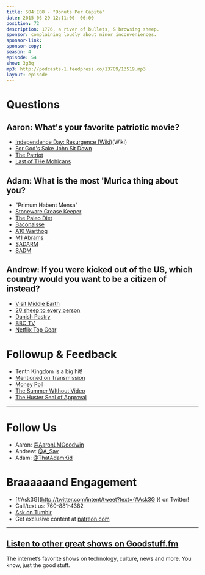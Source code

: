 ```yaml
---
title: S04:E08 - "Donuts Per Capita"
date: 2015-06-29 12:11:00 -06:00
position: 72
description: 1776, a river of bullets, & browsing sheep.
sponsor: complaining loudly about minor inconveniences.
sponsor-link: 
sponsor-copy: 
season: 4
episode: 54
show: 3g3q
mp3: http://podcasts-1.feedpress.co/13789/13519.mp3
layout: episode
---
```


# Questions

## Aaron: What's your favorite patriotic movie?
- [Independence Day: Resurgence (Wiki)](https://en.wikipedia.org/wiki/Independence_Day:_Resurgence)(Wiki)
- [For God's Sake John Sit Down](https://youtu.be/DqAdlkJDt7k)
- [The Patriot](http://www.imdb.com/title/tt0187393/)
- [Last of THe Mohicans](http://www.imdb.com/title/tt0104691/)

## Adam: What is the most 'Murica thing about you?
- "Primum Habent Mensa"
- [Stoneware Grease Keeper](http://amzn.com/B0017TZSU0)
- [The Paleo Diet](http://robbwolf.com/category/paleo-diet-basics/)
- [Baconaisse](https://baconsalt.3dcartstores.com/Baconnaise-3-pack_p_34.html)
- [A10 Warthog](https://en.wikipedia.org/wiki/Fairchild_Republic_A-10_Thunderbolt_II)
- [M1 Abrams](https://en.wikipedia.org/wiki/M1_Abrams)
- [SADARM](https://en.wikipedia.org/wiki/Sense_and_Destroy_ARMor)
- [SADM](https://en.wikipedia.org/wiki/Special_Atomic_Demolition_Munition)

## Andrew: If you were kicked out of the US, which country would you want to be a citizen of instead?
- [Visit Middle Earth](http://www.newzealand.com/int/lord-of-the-rings/)
- [20 sheep to every person](http://www.stats.govt.nz/browse_for_stats/population/mythbusters/3million-people-60million-sheep.aspx)
- [Danish Pastry](https://en.wikipedia.org/wiki/Danish_pastry)
- [BBC TV](http://www.bbc.co.uk/iplayer)
- [Netflix Top Gear](http://www.businessinsider.com/jeremy-clarkson-confirms-new-car-show-with-former-top-gear-mates-2015-6?op=1)

# Followup & Feedback
- Tenth Kingdom is a big hit!
- [Mentioned on Transmission](http://goodstuff.fm/transmission/177)
- [Money Poll](http://www.buddybox.me/discussion/67/money-poll)
- [The Summer WIthout Video](http://www.buddybox.me/discussion/59/the-summer-video-project)
- [The Huster Seal of Approval](http://l.gdwn.co/1hCfW)

***

# Follow Us
* Aaron: [@AaronLMGoodwin](http://twitter.com/aaronlmgoodwin)
* Andrew: [@A_Sav](http://twitter.com/a_sav)
* Adam: [@ThatAdamKid](http://twitter.com/thatadamkid)

# Braaaaaand Engagement
* [#Ask3G](http://twitter.com/intent/tweet?text={#Ask3G }) on Twitter!
* Call/text us: 760-881-4382
* [Ask on Tumblr](http://3g3q.co/ask)
* Get exclusive content at [patreon.com](http://www.patreon.com/3g3q)

***

## [Listen to other great shows on Goodstuff.fm](http://goodstuff.fm/)
The internet’s favorite shows on technology, culture, news and more. You know, just the good stuff.
